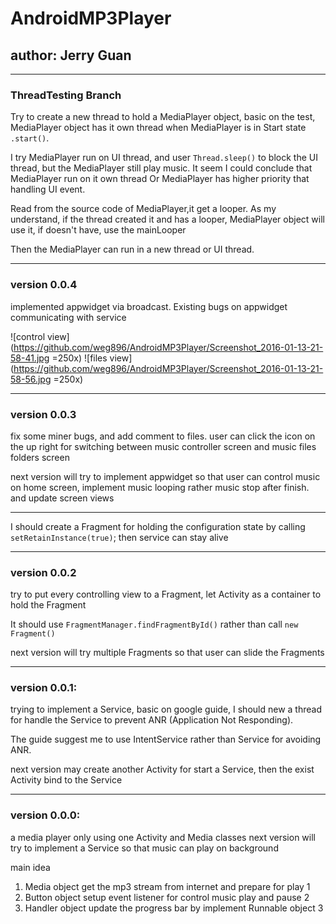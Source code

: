 # AndroidMP3Player
## author: Jerry Guan

----------------------------------------------------------------------

### ThreadTesting Branch

Try to create a new thread to hold a MediaPlayer object,
basic on the test, MediaPlayer object has it own thread
when MediaPlayer is in Start state ```.start()```.

I try MediaPlayer run on UI thread, and user ```Thread.sleep()```
to block the UI thread, but the MediaPlayer still play music.
It seem I could conclude that MediaPlayer run on it own thread
Or MediaPlayer has higher priority that handling UI event.

Read from the source code of MediaPlayer,it get a looper.
As my understand, if the thread created it and has a looper,
MediaPlayer object will use it, if doesn't have, use the mainLooper

Then the MediaPlayer can run in a new thread or UI thread.

----------------------------------------------------------------------
### version 0.0.4
implemented appwidget via broadcast. 
Existing bugs on appwidget communicating with service

![control view](https://github.com/weg896/AndroidMP3Player/Screenshot_2016-01-13-21-58-41.jpg =250x) 
![files view](https://github.com/weg896/AndroidMP3Player/Screenshot_2016-01-13-21-58-56.jpg =250x) 

----------------------------------------------------------------------
### version 0.0.3 
fix some miner bugs, and add comment to files. 
user can click the icon on the up right 
for switching between music controller screen and music files folders screen

next version will try to implement appwidget so that user can control music on home screen,
implement music looping rather music stop after finish.
and update screen views

---------------------------------------------------------------------
I should create a Fragment for holding the configuration state
by calling ```setRetainInstance(true)```; then service can stay alive 

----------------------------------------------------------------------
### version 0.0.2
try to put every controlling view to a Fragment,
let Activity as a container to hold the Fragment

It should use ```FragmentManager.findFragmentById()``` 
rather than call ```new Fragment()```

next version will try multiple Fragments
so that user can slide the Fragments

----------------------------------------------------------------------

### version 0.0.1:
trying to implement a Service,
basic on google guide, I should new a thread for handle the Service
to prevent ANR (Application Not Responding).

The guide suggest me to use IntentService rather than Service
for avoiding ANR.

next version may create another Activity for start a Service,
then the exist Activity bind to the Service

----------------------------------------------------------------------

### version 0.0.0:
a media player only using one Activity and Media classes
next version will try to implement a Service 
so that music can play on background

main idea
1. Media object get the mp3 stream from internet and prepare for play 1
2. Button object setup event listener for control music play and pause 2
3. Handler object update the progress bar by implement Runnable object 3